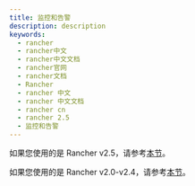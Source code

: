 ```yaml
---
title: 监控和告警
description: description
keywords:
  - rancher
  - rancher中文
  - rancher中文文档
  - rancher官网
  - rancher文档
  - Rancher
  - rancher 中文
  - rancher 中文文档
  - rancher cn
  - rancher 2.5
  - 监控和告警
---
```


如果您使用的是 Rancher v2.5，请参考[本节](/docs/rancher2/monitoring-alerting/2.5/_index)。

如果您使用的是 Rancher v2.0-v2.4，请参考[本节](/docs/rancher2/monitoring-alerting/2.0-2.4/_index)。
